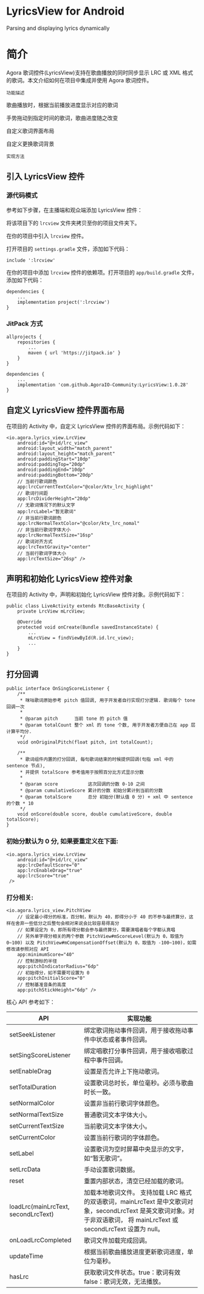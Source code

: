 # LyricsView for Android
Parsing and displaying lyrics dynamically

# 简介
Agora 歌词控件(LyricsView)支持在歌曲播放的同时同步显示 LRC 或 XML 格式的歌词。本文介绍如何在项目中集成并使用 Agora 歌词控件。

`功能描述`

歌曲播放时，根据当前播放进度显示对应的歌词

手势拖动到指定时间的歌词，歌曲进度随之改变

自定义歌词界面布局

自定义更换歌词背景

`实现方法`

## 引入 LyricsView 控件

### 源代码模式

参考如下步骤，在主播端和观众端添加 LyricsView 控件：

将该项目下的 `lrcview` 文件夹拷贝至你的项目文件夹下。

在你的项目中引入 `lrcview` 控件。

打开项目的 `settings.gradle` 文件，添加如下代码：
```
include ':lrcview'
```
在你的项目中添加 `lrcview` 控件的依赖项。打开项目的 `app/build.gradle` 文件，添加如下代码：
```
dependencies {
    ...
    implementation project(':lrcview')
}
```

### JitPack 方式

```
allprojects {
    repositories {
        ...
        maven { url 'https://jitpack.io' }
    }
}
```

```
dependencies {
    ...
    implementation 'com.github.AgoraIO-Community:LyricsView:1.0.28'
}
```

## 自定义 LyricsView 控件界面布局

在项目的 Activity 中，自定义 LyricsView 控件的界面布局。示例代码如下：
```
<io.agora.lyrics_view.LrcView
    android:id="@+id/lrc_view"
    android:layout_width="match_parent"
    android:layout_height="match_parent"
    android:paddingStart="10dp"
    android:paddingTop="20dp"
    android:paddingEnd="10dp"
    android:paddingBottom="20dp"
    // 当前行歌词颜色
    app:lrcCurrentTextColor="@color/ktv_lrc_highlight"
    // 歌词行间距
    app:lrcDividerHeight="20dp"
    // 无歌词情况下的默认文字
    app:lrcLabel="暂无歌词"
    // 非当前行歌词颜色
    app:lrcNormalTextColor="@color/ktv_lrc_nomal"
    // 非当前行歌词字体大小
    app:lrcNormalTextSize="16sp"
    // 歌词对齐方式
    app:lrcTextGravity="center"
    // 当前行歌词字体大小
    app:lrcTextSize="26sp" />
```

## 声明和初始化 LyricsView 控件对象

在项目的 Activity 中，声明和初始化 LyricsView 控件对象。示例代码如下：
```
public class LiveActivity extends RtcBaseActivity {
    private LrcView mLrcView;

    @Override
    protected void onCreate(Bundle savedInstanceState) {
        ...
        mLrcView = findViewById(R.id.lrc_view);
        ...
    }
}
```

## 打分回调

```
public interface OnSingScoreListener {
    /**
     * 咪咕歌词原始参考 pitch 值回调, 用于开发者自行实现打分逻辑. 歌词每个 tone 回调一次
     *
     * @param pitch      当前 tone 的 pitch 值
     * @param totalCount 整个 xml 的 tone 个数, 用于开发者方便自己在 app 层计算平均分.
     */
    void onOriginalPitch(float pitch, int totalCount);

    /**
     * 歌词组件内置的打分回调, 每句歌词结束的时候提供回调(句指 xml 中的 sentence 节点),
     * 并提供 totalScore 参考值用于按照百分比方式显示分数
     *
     * @param score           这次回调的分数 0-10 之间
     * @param cumulativeScore 累计的分数 初始分累计到当前的分数
     * @param totalScore      总分 初始分(默认值 0 分) + xml 中 sentence 的个数 * 10
     */
    void onScore(double score, double cumulativeScore, double totalScore);
}
```

### 初始分默认为 0 分, 如果要重定义在下面:

```
<io.agora.lyrics_view.LrcView
    android:id="@+id/lrc_view"
    app:lrcDefaultScore="0"
    app:lrcEnableDrag="true"
    app:lrcScore="true"
 />
```

### 打分相关:

```
<io.agora.lyrics_view.PitchView
    // 设定最小得分的标准，百分制，默认为 40，即得分小于 40 的不参与最终算分，这样在舍弃一些低分之后整句会相对来说会比较容易得高分
    // 如果设定为 0，即所有得分都会参与最终算分，需要演唱者每个字都认真唱
    // 另外单字得分相关的两个参数 PitchView#mScoreLevel(默认为 0，取值为 0~100) 以及 PitchView#mCompensationOffset(默认为 0，取值为 -100~100)，如需修改请参照对应 API
    app:minimumScore="40"
    // 控制游标的半径
    app:pitchIndicatorRadius="6dp"
    // 初始得分，如不需要可设置为 0
    app:pitchInitialScore="0"
    // 控制基准音条的高度
    app:pitchStickHeight="6dp" />
```

核心 API 参考如下：

| API                                 | 实现功能                                                                                                                  |
|-------------------------------------|-----------------------------------------------------------------------------------------------------------------------|
| setSeekListener                     | 绑定歌词拖动事件回调，用于接收拖动事件中状态或者事件回调。                                                                                         |
| setSingScoreListener                | 绑定唱歌打分事件回调，用于接收唱歌过程中事件回调。                                                                                             |
| setEnableDrag                       | 设置是否允许上下拖动歌词。                                                                                                         |
| setTotalDuration                    | 设置歌词总时长，单位毫秒。必须与歌曲时长一致。                                                                                               |
| setNormalColor                      | 设置非当前行歌词字体颜色。                                                                                                         |
| setNormalTextSize                   | 普通歌词文本字体大小。                                                                                                           |
| setCurrentTextSize                  | 当前歌词文本字体大小。                                                                                                           |
| setCurrentColor                     | 设置当前行歌词的字体颜色。                                                                                                         |
| setLabel                            | 设置歌词为空时屏幕中央显示的文字，如“暂无歌词”。                                                                                             |
| setLrcData                          | 手动设置歌词数据。                                                                                                             |
| reset                               | 重置内部状态，清空已经加载的歌词。                                                                                                     |
| loadLrc(mainLrcText, secondLrcText) | 加载本地歌词文件。 支持加载 LRC 格式的双语歌词，mainLrcText 是中文歌词对象，secondLrcText 是英文歌词对象。对于非双语歌词， 将 mainLrcText 或 secondLrcText 设置为 null。 |
| onLoadLrcCompleted                  | 歌词文件加载完成回调。                                                                                                           |
| updateTime                          | 根据当前歌曲播放进度更新歌词进度，单位为毫秒。                                                                                               |
| hasLrc                              | 获取歌词文件状态。true：歌词有效 false：歌词无效，无法播放。                                                                                   |

